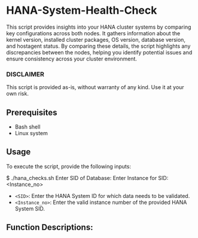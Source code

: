 # HANA-System-Health-Check
This script provides insights into your HANA cluster systems by comparing key configurations across both nodes. It gathers information about the kernel version, installed cluster packages, OS version, database version, and hostagent status. By comparing these details, the script highlights any discrepancies between the nodes, helping you identify potential issues and ensure consistency across your cluster environment.

### DISCLAIMER
This script is provided as-is, without warranty of any kind. Use it at your own risk.

## Prerequisites
- Bash shell
- Linux system

## Usage
To execute the script, provide the following inputs:

$ ./hana_checks.sh
Enter SID of Database: <SID>
Enter Instance for SID: <Instance_no>

- `<SID>`: Enter the HANA System ID for which data needs to be validated.
- `<Instance_no>`: Enter the valid instance number of the provided HANA System SID.

## Function Descriptions:

